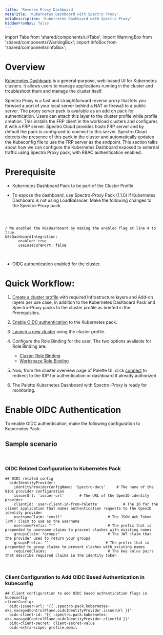 ```yaml
---
title: 'Reverse Proxy Dashboard'
metaTitle: 'Kubernetes Dashboard with Spectro Proxy'
metaDescription: 'Kubernetes Dashboard with Spectro Proxy'
hiddenFromNav: false
---
```


import Tabs from 'shared/components/ui/Tabs';
import WarningBox from 'shared/components/WarningBox';
import InfoBox from 'shared/components/InfoBox';





# Overview

[Kubernetes Dashboard](https://github.com/kubernetes/dashboard) is a general-purpose, web-based UI for Kubernetes clusters. It allows users to manage applications running in the cluster and troubleshoot them and manage the cluster itself. 

Spectro Proxy is a fast and straightforward reverse proxy that lets you forward a port of your local server behind a NAT or firewall to a public server. The proxy server pack is available as an add on pack for authentication. Users can attach this layer to the cluster profile while profile creation. This installs the FRP client in the workload clusters and configures it with a FRP server. Spectro Cloud provides hosts FRP server and by default the pack is configrued to connect to this server. Spectro Cloud detects the presence of this pack in the cluster and automatically updates the Kubeconfig file to use the FRP server as the endpoint. 
This section talks about how we can configure the Kubernetes Dashboard exposed to external traffic using Spectro Proxy pack, with RBAC authentication enabled.

# Prerequisite

* Kubernetes Dashboard Pack to be part of the Cluster Profile.

 
* To expose the dashboard,  use Spectro-Proxy Pack (1.1.0) if Kubernetes Dashboard is not using LoadBalancer. Make the following changes to the Spectro-Proxy pack.

<br />

```

/ We enabled the k8sDashboard by making the enabled flag at line 4 to true.
k8sDashboardIntegration:
      enabled: true
      useInsecurePort: false

```
<br />

* OIDC authentication enabled for the cluster.


# Quick Workflow:


1. [Create a cluster profile](/cluster-profiles) with required Infrastructure layers and Add-on layers per use case, in addition to the Kubernetes Dashboard Pack and Spectro-Proxy packs to the cluster profile as briefed in the Prerequisites.


2. [Enable OIDC authentication](/knowledgebase/how-to/reverse-proxy-dashboard#enableoidcauthentication) to the Kubernetes pack.


3. [Launch a new cluster](/clusters) using the cluster profile.


4. Configure the Role Binding for the user. The two options available for Role Binding are:
    * [Cluster Role Binding](/clusters/cluster-management/cluster-rbac)
    * [Workspace Role Binding](/workspace/workload-features#configureclusterrolebindings)


5. Now, from the cluster overview page of Palette UI, click [connect](/clusters/cluster-management/palette-webctl#overview) to redirect to the IDP for authentication or dashboard if already authorized.
 

6. The Palette Kubernetes Dashboard with Spectro-Proxy is ready for monitoring.

# Enable OIDC Authentication

To enable OIDC authentication, make the following configuration to Kubernetes Pack:


## Sample scenario

<br />

### OIDC Related Configuration to Kubernetes Pack

```
## OIDC related config
  oidcIdentityProvider:
    identityProviderConfigName: 'Spectro-docs'     # The name of the OIDC provider configuration
    issuerUrl: 'issuer-url'       # The URL of the OpenID identity provider
    clientId: 'user-client-id-from-Palette'           # The ID for the client application that makes authentication requests to the OpenID identity provider
    usernameClaim: "email"                     # The JSON Web Token (JWT) claim to use as the username
    usernamePrefix: "-"                        # The prefix that is prepended to username claims to prevent clashes with existing names
    groupsClaim: "groups"                      # The JWT claim that the provider uses to return your groups
    groupsPrefix: ""                          # The prefix that is prepended to group claims to prevent clashes with existing names
    requiredClaims:                            # The key value pairs that describe required claims in the identity token
```
<br />

### Client Configuration to Add OIDC Based Authentication in kubeconfig

```
## Client configuration to add OIDC based authentication flags in kubeconfig
clientConfig:
  oidc-issuer-url: "{{ .spectro.pack.kubernetes-eks.managedControlPlane.oidcIdentityProvider.issuerUrl }}"
  oidc-client-id: "{{ .spectro.pack.kubernetes-eks.managedControlPlane.oidcIdentityProvider.clientId }}"
  oidc-client-secret: client-secret-value
  oidc-extra-scope: profile,email
```





